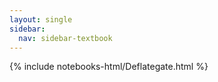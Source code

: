 ```yaml
---
layout: single
sidebar:
  nav: sidebar-textbook
---
```


{% include notebooks-html/Deflategate.html %}
